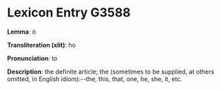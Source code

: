 # Lexicon Entry G3588

**Lemma**: ὁ

**Transliteration (xlit)**: ho

**Pronunciation**: to

**Description**:
the definite article; the (sometimes to be supplied, at others omitted, in English idiom):--the, this, that, one, he, she, it, etc.
